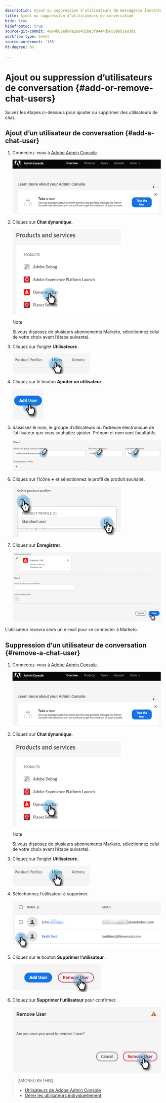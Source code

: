 ```yaml
---
description: Ajout ou suppression d’utilisateurs de messagerie instantanée - Documents Marketo - Documentation du produit
title: Ajout ou suppression d’utilisateurs de conversation
hide: true
hidefromtoc: true
source-git-commit: 4984b82ed9de2684d1be3f9444d5685b8b1a03d1
workflow-type: tm+mt
source-wordcount: '186'
ht-degree: 0%

---
```


# Ajout ou suppression d’utilisateurs de conversation {#add-or-remove-chat-users}

Suivez les étapes ci-dessous pour ajouter ou supprimer des utilisateurs de chat.

## Ajout d’un utilisateur de conversation {#add-a-chat-user}

1. Connectez-vous à [Adobe Admin Console](https://adminconsole.adobe.com/).

   ![](assets/add-or-remove-chat-users-1.png)

1. Cliquez sur **Chat dynamique**.

   ![](assets/add-or-remove-chat-users-2.png)

   >[!NOTE]
   >
   >Si vous disposez de plusieurs abonnements Marketo, sélectionnez celui de votre choix avant l’étape suivante).

1. Cliquez sur l’onglet **Utilisateurs** .

   ![](assets/add-or-remove-chat-users-3.png)

1. Cliquez sur le bouton **Ajouter un utilisateur** .

   ![](assets/add-or-remove-chat-users-4.png)

1. Saisissez le nom, le groupe d’utilisateurs ou l’adresse électronique de l’utilisateur que vous souhaitez ajouter. Prénom et nom sont facultatifs.

   ![](assets/add-or-remove-chat-users-5.png)

1. Cliquez sur l’icône **+** et sélectionnez le profil de produit souhaité.

   ![](assets/add-or-remove-chat-users-6.png)

1. Cliquez sur **Enregistrer**.

   ![](assets/add-or-remove-chat-users-7.png)

L’utilisateur recevra alors un e-mail pour se connecter à Marketo.

## Suppression d’un utilisateur de conversation {#remove-a-chat-user}

1. Connectez-vous à [Adobe Admin Console](https://adminconsole.adobe.com/).

   ![](assets/add-or-remove-chat-users-8.png)

1. Cliquez sur **Chat dynamique**.

   ![](assets/add-or-remove-chat-users-9.png)

   >[!NOTE]
   >
   >Si vous disposez de plusieurs abonnements Marketo, sélectionnez celui de votre choix avant l’étape suivante).

1. Cliquez sur l’onglet **Utilisateurs** .

   ![](assets/add-or-remove-chat-users-10.png)

1. Sélectionnez l’utilisateur à supprimer.

   ![](assets/add-or-remove-chat-users-11.png)

1. Cliquez sur le bouton **Supprimer l’utilisateur** .

   ![](assets/add-or-remove-chat-users-12.png)

1. Cliquez sur **Supprimer l’utilisateur** pour confirmer.

   ![](assets/add-or-remove-chat-users-13.png)

>[!MORELIKETHIS]
>
>* [Utilisateurs de Adobe Admin Console](https://helpx.adobe.com/enterprise/using/users.html)
>* [Gérer les utilisateurs individuellement](https://helpx.adobe.com/enterprise/using/manage-users-individually.html)

